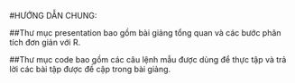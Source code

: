 #HƯỚNG DẪN CHUNG:

##Thư mục presentation bao gồm bài giảng tổng quan và các bước phân tích đơn giản với R. 

##Thư mục code bao gồm các câu lệnh mẫu được dùng để thực tập và trả lời các bài tập được đề cập trong bài giảng.
